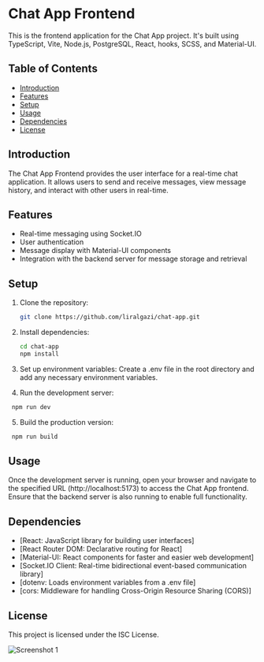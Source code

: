 # Chat App Frontend

This is the frontend application for the Chat App project. It's built using TypeScript, Vite, Node.js, PostgreSQL, React, hooks, SCSS, and Material-UI.

## Table of Contents

- [Introduction](#introduction)
- [Features](#features)
- [Setup](#setup)
- [Usage](#usage)
- [Dependencies](#dependencies)
- [License](#license)

## Introduction

The Chat App Frontend provides the user interface for a real-time chat application. It allows users to send and receive messages, view message history, and interact with other users in real-time.

## Features

- Real-time messaging using Socket.IO
- User authentication
- Message display with Material-UI components
- Integration with the backend server for message storage and retrieval

## Setup

1. Clone the repository:

   ```bash
   git clone https://github.com/liralgazi/chat-app.git
   
2. Install dependencies:
   ```bash
   cd chat-app
   npm install
   ```
3. Set up environment variables:
Create a .env file in the root directory and add any necessary environment variables.

4. Run the development server:
  ```bash
   npm run dev
```
5. Build the production version:
  ```bash
   npm run build
```

## Usage 
Once the development server is running, open your browser and navigate to the specified URL (http://localhost:5173) to access the Chat App frontend. Ensure that the backend server is also running to enable full functionality.

## Dependencies
- [React: JavaScript library for building user interfaces]
- [React Router DOM: Declarative routing for React]
- [Material-UI: React components for faster and easier web development]
- [Socket.IO Client: Real-time bidirectional event-based communication library]
- [dotenv: Loads environment variables from a .env file]
- [cors: Middleware for handling Cross-Origin Resource Sharing (CORS)]

## License
This project is licensed under the ISC License.
  
![Screenshot 1]("/chat-app/public/screenshots/chat_darkmode.png")

